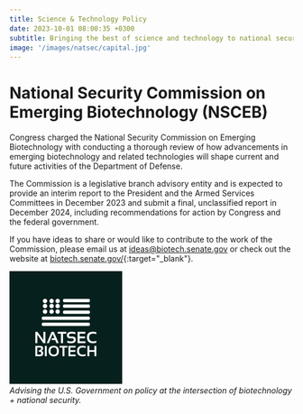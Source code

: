 ```yaml
---
title: Science & Technology Policy
date: 2023-10-01 08:00:35 +0300
subtitle: Bringing the best of science and technology to national security and public benefit
image: '/images/natsec/capital.jpg'
---
```


# National Security Commission on Emerging Biotechnology (NSCEB)
Congress charged the National Security Commission on Emerging Biotechnology with conducting a thorough review of how advancements in emerging biotechnology and related technologies will shape current and future activities of the Department of Defense.

The Commission is a legislative branch advisory entity and is expected to provide an interim report to the President and the Armed Services Committees in December 2023 and submit a final, unclassified report in December 2024, including recommendations for action by Congress and the federal government.

If you have ideas to share or would like to contribute to the work of the Commission, please email us at ideas@biotech.senate.gov or check out the website at [biotech.senate.gov/](https://www.biotech.senate.gov/){:target="_blank"}.

<div class="gallery-box">
  <div class="gallery">
    <img src="/images/logos/nsceb.jpg" loading="lazy" alt="Car">
  </div>
  <em>Advising the U.S. Government on policy at the intersection of biotechnology + national security.</em>
</div>